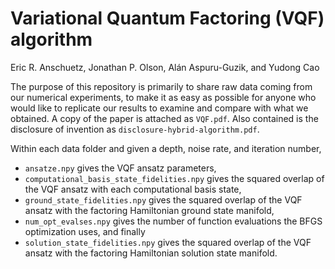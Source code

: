 # Variational Quantum Factoring (VQF) algorithm

Eric R. Anschuetz, Jonathan P. Olson, Alán Aspuru-Guzik, and Yudong Cao

The purpose of this repository is primarily to share raw data coming from our numerical experiments, to make it as easy as possible for anyone who would like to replicate our results to examine and compare with what we obtained. A copy of the paper is attached as `VQF.pdf`. Also contained is the disclosure of invention as `disclosure-hybrid-algorithm.pdf`.

Within each data folder and given a depth, noise rate, and iteration number,
* `ansatze.npy` gives the VQF ansatz parameters,
* `computational_basis_state_fidelities.npy` gives the squared overlap of the VQF ansatz with each computational basis state,
* `ground_state_fidelities.npy` gives the squared overlap of the VQF ansatz with the factoring Hamiltonian ground state manifold,
* `num_opt_evalses.npy` gives the number of function evaluations the BFGS optimization uses, and finally
* `solution_state_fidelities.npy` gives the squared overlap of the VQF ansatz with the factoring Hamiltonian solution state manifold.

